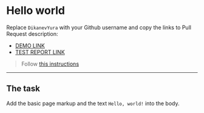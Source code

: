 # Hello world
Replace `DikanevYura` with your Github username and copy the links to Pull Request description:
- [DEMO LINK](https://DikanevYura.github.io/layout_hello-world/)
- [TEST REPORT LINK](https://DikanevYura.github.io/layout_hello-world/report/html_report/)

> Follow [this instructions](https://mate-academy.github.io/layout_task-guideline/#how-to-solve-the-layout-tasks-on-github)
___

## The task 
Add the basic page markup and the text `Hello, world!` into the body.
